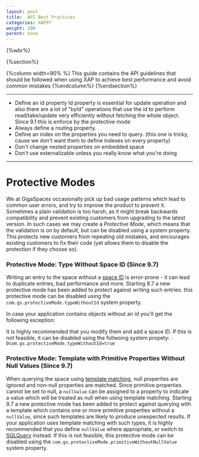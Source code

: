 ```yaml
---
layout: post
title:  API Best Practices
categories: XAP97
weight: 200
parent: none
---
```


{%wbr%}

{%section%}

{%column width=90% %}
This guide contains the API guidelines that should be followed when using XAP to achieve best performance and avoid common mistakes
{%endcolumn%}
{%endsection%}


<hr/>

- Define an id property 
Id property is essential for update operation and also there are a lot of "byId" operations that use the id to perform read/take/update very efficiently without fetching the whole object. 
Since 9.1 this is enforce by the protective mode
- Always define a routing property.
- Define an index on the properties you need to query. (this one is tricky, cause we don't want them to define indexes on every property)
- Don't change nested properties on embedded space
- Don't use externalizable unless you really know what you're doing 

<hr/>

#  Protective Modes

We at GigaSpaces occasionally pick up bad usage patterns which lead to common user errors, and try to improve the product to prevent it. Sometimes a plain validation is too harsh, as it might break backwards compatibility and prevent existing customers from upgrading to the latest version. In such cases we may create a *Protective Mode*, which means that the validation is on by default, but can be disabled using a system property. This protects new customers from repeating old mistakes, and encourages existing customers to fix their code (yet allows them to disable the protection if they choose so).

### Protective Mode: Type Without Space ID (Since 9.7)

Writing an entry to the space without a [space ID]({%latestjavaurl%}/query-by-id.html) is error-prone - it can lead to duplicate entries, bad performance and more. Starting 9.7 a new protective mode has been added to protect against writing such entries. this protective mode can be disabled using the `com.gs.protectiveMode.typeWithoutId` system property.

In case your application contains objects without an id you'll get the following exception:

It is highly recommended that you modify them and add a space ID.
If this is not feasible, it can be disabled using the follwoing system propety: `-Dcom.gs.protectiveMode.typeWithoutId=true`

### Protective Mode: Template with Primitive Properties Without Null Values (Since 9.7)

When querying the space using [template matching]({%latestjavaurl%}/query-template-matching.html), null properties are ignored and non-null properties are matched. Since primitive properties cannot be set to null, a `nullValue` can be assigned to a property to indicate a value which will be treated as null when using template matching. Starting 9.7 a new protective mode has been added to protect against querying with a template which contains one or more primitive properties without a `nullValue`, since such templates are likely to produce unexpected results. If your application uses template matching with such types, it is highly recommended that you define `nullValue` where appropriate, or switch to [SQLQuery]({%latestjavaurl%}/sqlquery.html) instead. If this is not feasible, this protective mode can be disabled using the `com.gs.protectiveMode.primitiveWithoutNullValue` system property.
